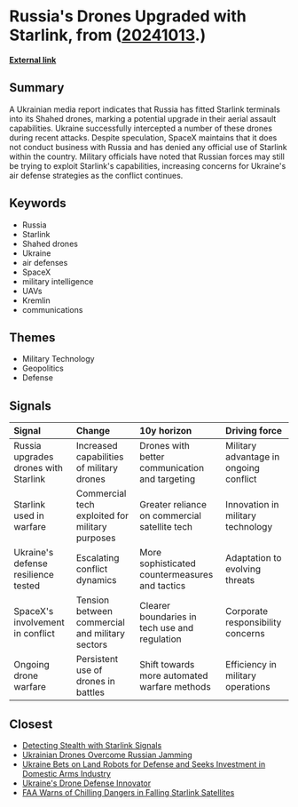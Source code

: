 # __Russia's Drones Upgraded with Starlink__, from ([20241013](https://kghosh.substack.com/p/20241013).)

__[External link](https://www.newsweek.com/ukraine-starlink-russia-shahed-135-drone-elon-musk-spacex-1959563)__



## Summary

A Ukrainian media report indicates that Russia has fitted Starlink terminals into its Shahed drones, marking a potential upgrade in their aerial assault capabilities. Ukraine successfully intercepted a number of these drones during recent attacks. Despite speculation, SpaceX maintains that it does not conduct business with Russia and has denied any official use of Starlink within the country. Military officials have noted that Russian forces may still be trying to exploit Starlink's capabilities, increasing concerns for Ukraine's air defense strategies as the conflict continues.

## Keywords

* Russia
* Starlink
* Shahed drones
* Ukraine
* air defenses
* SpaceX
* military intelligence
* UAVs
* Kremlin
* communications

## Themes

* Military Technology
* Geopolitics
* Defense

## Signals

| Signal                               | Change                                          | 10y horizon                                    | Driving force                          |
|:-------------------------------------|:------------------------------------------------|:-----------------------------------------------|:---------------------------------------|
| Russia upgrades drones with Starlink | Increased capabilities of military drones       | Drones with better communication and targeting | Military advantage in ongoing conflict |
| Starlink used in warfare             | Commercial tech exploited for military purposes | Greater reliance on commercial satellite tech  | Innovation in military technology      |
| Ukraine's defense resilience tested  | Escalating conflict dynamics                    | More sophisticated countermeasures and tactics | Adaptation to evolving threats         |
| SpaceX's involvement in conflict     | Tension between commercial and military sectors | Clearer boundaries in tech use and regulation  | Corporate responsibility concerns      |
| Ongoing drone warfare                | Persistent use of drones in battles             | Shift towards more automated warfare methods   | Efficiency in military operations      |

## Closest

* [Detecting Stealth with Starlink Signals](add57169f8f43f627773a8ea4500bba4)
* [Ukrainian Drones Overcome Russian Jamming](c53d8deebd79b3b56d65c227875d65e6)
* [Ukraine Bets on Land Robots for Defense and Seeks Investment in Domestic Arms Industry](6860a1a22c22dc8bdb8a95d66320925b)
* [Ukraine's Drone Defense Innovator](c482a391981058e49ac4d639abc47040)
* [FAA Warns of Chilling Dangers in Falling Starlink Satellites](0b7c76362a1e20b1faa1a422d73b5b0d)